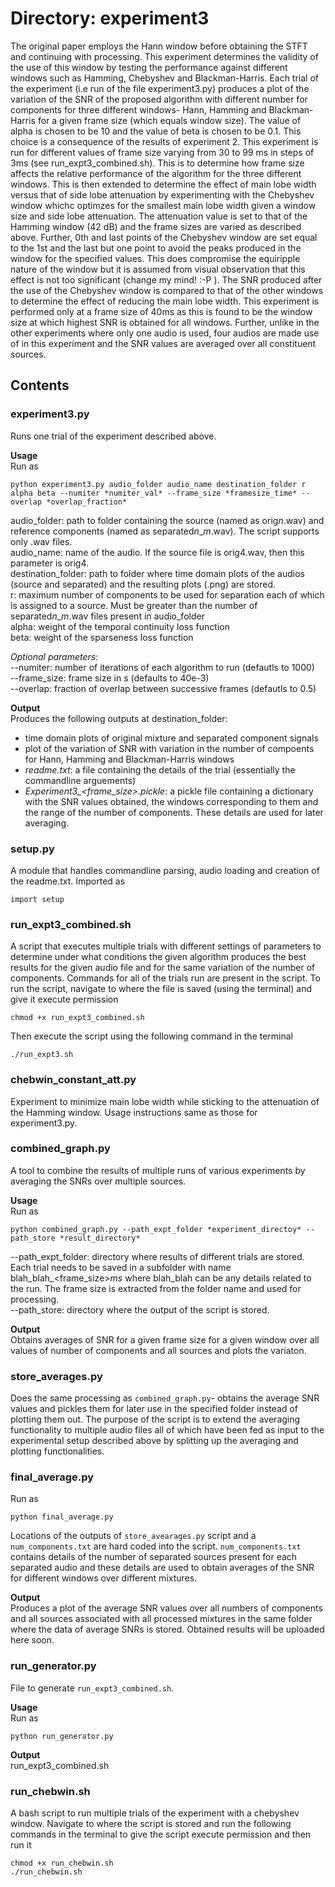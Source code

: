 # Directory: experiment3    

The original paper employs the Hann window before obtaining the STFT and continuing with processing. This experiment determines the validity of the use of this window by testing the performance against different windows such as Hamming, Chebyshev and Blackman-Harris. Each trial of the experiment (i.e run of the file experiment3.py) produces a plot of the variation of the SNR of the proposed algorithm with different number for components for three different windows- Hann, Hamming and Blackman-Harris for a given frame size (which equals window size). The value of alpha is chosen to be 10 and the value of beta is chosen to be 0.1. This choice is a consequence of the results of experiment 2. This experiment is run for different values of frame size varying from 30 to 99 ms in steps of 3ms (see run_expt3_combined.sh). This is to determine how frame size affects the relative performance of the algorithm for the three different windows. This is then extended to determine the effect of main lobe width versus that of side lobe attenuation by experimenting with the Chebyshev window whichc optimzes for the smallest main lobe width given a window size and side lobe attenuation. The attenuation value is set to that of the Hamming window (42 dB) and the frame sizes are varied as described above. Further, 0th and last points of the Chebyshev window are set equal to the 1st and the last but one point to avoid the peaks produced in the window for the specified values. This does compromise the equiripple nature of the window but it is assumed from visual observation that this effect is not too significant (change my mind! :-P ). The SNR produced after the use of the Chebyshev window is compared to that of the other windows to determine the effect of reducing the main lobe width. This experiment is performed only at a frame size of 40ms as this is found to be the window size at which highest SNR is obtained for all windows. Further, unlike in the other experiments where only one audio is used, four audios are made use of in this experiment and the SNR values are averaged over all constituent sources.

## Contents  

### experiment3.py

Runs one trial of the experiment described above.  

__Usage__  
Run as   
```
python experiment3.py audio_folder audio_name destination_folder r alpha beta --numiter *numiter_val* --frame_size *framesize_time* --overlap *overlap_fraction*
```   
audio_folder: path to folder containing the source (named as orig*n*.wav) and reference components (named as separated*n*\_*m*.wav). The script supports only .wav files.     
audio_name: name of the audio. If the source file is orig4.wav, then this parameter is orig4.     
destination_folder: path to folder where time domain plots of the audios (source and separated) and the resulting plots (.png) are stored.    
r: maximum number of components to be used for separation each of which is assigned to a source. Must be greater than the number of separated*n*\_*m*.wav files present in audio_folder    
alpha: weight of the temporal continuity loss function    
beta: weight of the sparseness loss function     


*Optional parameters*:      
--numiter: number of iterations of each algorithm to run (defautls to 1000)    
--frame_size: frame size in s (defaults to 40e-3)    
--overlap: fraction of overlap between successive frames (defautls to 0.5)        


__Output__         
Produces the following outputs at destination_folder:  
- time domain plots of original mixture and separated component signals
- plot of the variation of SNR with variation in the number of compoents for Hann, Hamming and Blackman-Harris windows     
- *readme.txt*: a file containing the details of the trial (essentially the commandline arguements)     
- *Experiment3_<alpha>_<beta>_<frame_size>.pickle*: a pickle file containing a dictionary with the SNR values obtained, the windows corresponding to them and the range of the number of components. These details are used for later averaging.

### setup.py

A module that handles commandline parsing, audio loading and creation of the readme.txt. Imported as    
```
import setup
```     

### run_expt3_combined.sh   

A script that executes multiple trials with different settings of parameters to determine under what conditions the given algorithm produces the best results for the given audio file and for the same variation of the number of components. Commands for all of the trials run are present in the script. To run the script, navigate to where the file is saved (using the terminal) and give it execute permission    
```
chmod +x run_expt3_combined.sh
```
 Then execute the script using the following command in the terminal

```
./run_expt3.sh
```     

### chebwin_constant_att.py

Experiment to minimize main lobe width while sticking to the attenuation of the Hamming window. Usage instructions same as those for experiment3.py.

### combined_graph.py     
     
A tool to combine the results of multiple runs of various experiments by averaging the SNRs over multiple sources.      

__Usage__     
Run as      
```
python combined_graph.py --path_expt_folder *experiment_directoy* --path_store *result_directory*
```      

--path_expt_folder: directory where results of different trials are stored. Each trial needs to be saved in a subfolder with name blah_blah_<frame_size>*ms* where blah_blah can be any details related to the run. The frame size is extracted from the folder name and used for processing.   
--path_store: directory where the output of the script is stored.

__Output__    
Obtains averages of SNR for a given frame size for a given window over all values of number of components and all sources and plots the variaton.


### store_averages.py    

Does the same processing as ```combined_graph.py```- obtains the average SNR values and pickles them for later use in the specified folder instead of plotting them out. The purpose of the script is to extend the averaging functionality to multiple audio files all of which have been fed as input to the experimental setup described above by splitting up the averaging and plotting functionalities.

### final_average.py
Run as    
```
python final_average.py
```

Locations of the outputs of ```store_avearages.py``` script and a ```num_components.txt``` are hard coded into the script. ```num_components.txt``` contains details of the number of separated sources present for each separated audio and these details are used to obtain averages of the SNR for different windows over different mixtures.

__Output__    
Produces a plot of the average SNR values over all numbers of components and all sources associated with all processed mixtures in the same folder where the data of average SNRs is stored. Obtained results will be uploaded here soon. 

### run_generator.py    
File to generate ```run_expt3_combined.sh```.    

__Usage__   
 Run as     
```
python run_generator.py
```

__Output__   
run_expt3_combined.sh     

### run_chebwin.sh

A bash script to run multiple trials of the experiment with a chebyshev window. Navigate to where the script is stored and run the following commands in the terminal to give the script execute permission and then run it   
```
chmod +x run_chebwin.sh    
./run_chebwin.sh
```
